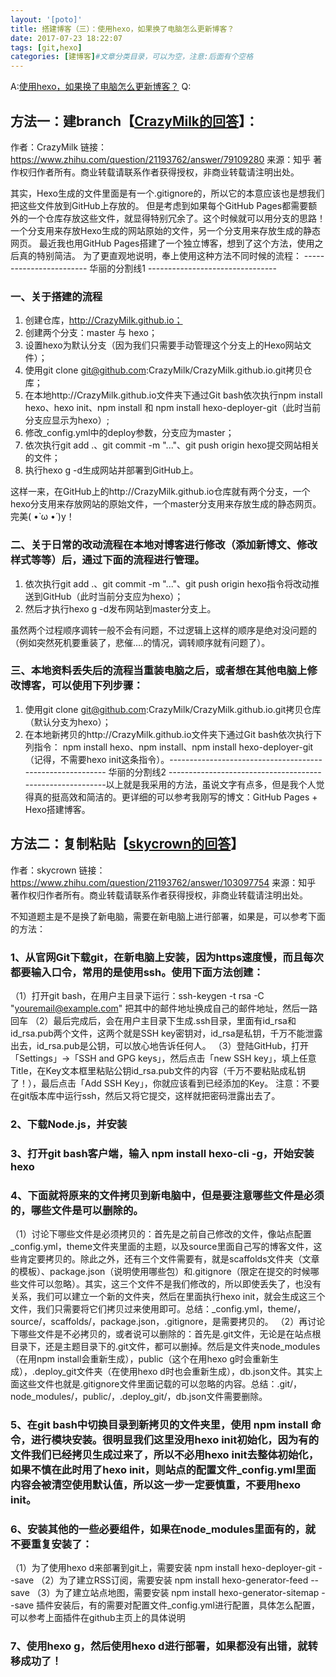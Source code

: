```yaml
---
layout: '[poto]'
title: 搭建博客（三）：使用hexo，如果换了电脑怎么更新博客？
date: 2017-07-23 18:22:07
tags: [git,hexo]
categories: [建博客]#文章分类目录，可以为空，注意:后面有个空格
---
```


A:[使用hexo，如果换了电脑怎么更新博客？][6] 
Q:
## 方法一：建branch【[CrazyMilk的回答][7]】：
作者：CrazyMilk
链接：https://www.zhihu.com/question/21193762/answer/79109280
来源：知乎
著作权归作者所有。商业转载请联系作者获得授权，非商业转载请注明出处。

其实，Hexo生成的文件里面是有一个.gitignore的，所以它的本意应该也是想我们把这些文件放到GitHub上存放的。
但是考虑到如果每个GitHub Pages都需要额外的一个仓库存放这些文件，就显得特别冗余了。这个时候就可以用分支的思路！
一个分支用来存放Hexo生成的网站原始的文件，另一个分支用来存放生成的静态网页。
最近我也用GitHub Pages搭建了一个独立博客，想到了这个方法，使用之后真的特别简洁。
为了更直观地说明，奉上使用这种方法不同时候的流程：
------------------------  华丽的分割线1 --------------------------------
### 一、关于搭建的流程
1. 创建仓库，http://CrazyMilk.github.io；
2. 创建两个分支：master 与 hexo；
3. 设置hexo为默认分支（因为我们只需要手动管理这个分支上的Hexo网站文件）；
4. 使用git clone git@github.com:CrazyMilk/CrazyMilk.github.io.git拷贝仓库；
5. 在本地http://CrazyMilk.github.io文件夹下通过Git bash依次执行npm install hexo、hexo init、npm install 和 npm install hexo-deployer-git（此时当前分支应显示为hexo）;
6. 修改_config.yml中的deploy参数，分支应为master；
7. 依次执行git add .、git commit -m "..."、git push origin hexo提交网站相关的文件；
8. 执行hexo g -d生成网站并部署到GitHub上。

这样一来，在GitHub上的http://CrazyMilk.github.io仓库就有两个分支，一个hexo分支用来存放网站的原始文件，一个master分支用来存放生成的静态网页。完美( •̀ ω •́ )y！

### 二、关于日常的改动流程在本地对博客进行修改（添加新博文、修改样式等等）后，通过下面的流程进行管理。

1. 依次执行git add .、git commit -m "..."、git push origin hexo指令将改动推送到GitHub（此时当前分支应为hexo）；
2. 然后才执行hexo g -d发布网站到master分支上。

虽然两个过程顺序调转一般不会有问题，不过逻辑上这样的顺序是绝对没问题的（例如突然死机要重装了，悲催....的情况，调转顺序就有问题了）。
### 三、本地资料丢失后的流程当重装电脑之后，或者想在其他电脑上修改博客，可以使用下列步骤：
1. 使用git clone git@github.com:CrazyMilk/CrazyMilk.github.io.git拷贝仓库（默认分支为hexo）；
2. 在本地新拷贝的http://CrazyMilk.github.io文件夹下通过Git bash依次执行下列指令：
npm install hexo、npm install、npm install hexo-deployer-git（记得，不需要hexo init这条指令）。----------------------------------------------------------  华丽的分割线2 ----------------------------------------------------------以上就是我采用的方法，虽说文字有点多，但是我个人觉得真的挺高效和简洁的。更详细的可以参考我刚写的博文：GitHub Pages + Hexo搭建博客。

## 方法二：复制粘贴【[skycrown的回答][8]】
作者：skycrown
链接：https://www.zhihu.com/question/21193762/answer/103097754
来源：知乎
著作权归作者所有。商业转载请联系作者获得授权，非商业转载请注明出处。

不知道题主是不是换了新电脑，需要在新电脑上进行部署，如果是，可以参考下面的方法：
### 1、从官网Git下载git，在新电脑上安装，因为https速度慢，而且每次都要输入口令，常用的是使用ssh。使用下面方法创建：
（1）打开git bash，在用户主目录下运行：ssh-keygen -t rsa -C "youremail@example.com" 把其中的邮件地址换成自己的邮件地址，然后一路回车
（2）最后完成后，会在用户主目录下生成.ssh目录，里面有id_rsa和id_rsa.pub两个文件，这两个就是SSH key密钥对，id_rsa是私钥，千万不能泄露出去，id_rsa.pub是公钥，可以放心地告诉任何人。
（3）登陆GitHub，打开「Settings」->「SSH and GPG keys」，然后点击「new SSH key」，填上任意Title，在Key文本框里粘贴公钥id_rsa.pub文件的内容（千万不要粘贴成私钥了！），最后点击「Add SSH Key」，你就应该看到已经添加的Key。
注意：不要在git版本库中运行ssh，然后又将它提交，这样就把密码泄露出去了。
### 2、下载Node.js，并安装
### 3、打开git bash客户端，输入 npm install hexo-cli -g，开始安装hexo
### 4、下面就将原来的文件拷贝到新电脑中，但是要注意哪些文件是必须的，哪些文件是可以删除的。
（1）讨论下哪些文件是必须拷贝的：首先是之前自己修改的文件，像站点配置_config.yml，theme文件夹里面的主题，以及source里面自己写的博客文件，这些肯定要拷贝的。除此之外，还有三个文件需要有，就是scaffolds文件夹（文章的模板）、package.json（说明使用哪些包）和.gitignore（限定在提交的时候哪些文件可以忽略）。其实，这三个文件不是我们修改的，所以即使丢失了，也没有关系，我们可以建立一个新的文件夹，然后在里面执行hexo init，就会生成这三个文件，我们只需要将它们拷贝过来使用即可。总结：_config.yml，theme/，source/，scaffolds/，package.json，.gitignore，是需要拷贝的。
（2）再讨论下哪些文件是不必拷贝的，或者说可以删除的：首先是.git文件，无论是在站点根目录下，还是主题目录下的.git文件，都可以删掉。然后是文件夹node_modules（在用npm install会重新生成），public（这个在用hexo g时会重新生成），.deploy_git文件夹（在使用hexo d时也会重新生成），db.json文件。其实上面这些文件也就是.gitignore文件里面记载的可以忽略的内容。总结：.git/，node_modules/，public/，.deploy_git/，db.json文件需要删除。
### 5、在git bash中切换目录到新拷贝的文件夹里，使用 npm install 命令，进行模块安装。很明显我们这里没用hexo init初始化，因为有的文件我们已经拷贝生成过来了，所以不必用hexo init去整体初始化，如果不慎在此时用了hexo init，则站点的配置文件_config.yml里面内容会被清空使用默认值，所以这一步一定要慎重，不要用hexo init。
### 6、安装其他的一些必要组件，如果在node_modules里面有的，就不要重复安装了：
（1）为了使用hexo d来部署到git上，需要安装
npm install hexo-deployer-git --save
（2）为了建立RSS订阅，需要安装
npm install hexo-generator-feed --save
（3）为了建立站点地图，需要安装
npm install hexo-generator-sitemap --save
插件安装后，有的需要对配置文件_config.yml进行配置，具体怎么配置，可以参考上面插件在github主页上的具体说明
### 7、使用hexo g，然后使用hexo d进行部署，如果都没有出错，就转移成功了！


[6]: https://www.zhihu.com/question/21193762
[7]: https://www.zhihu.com/question/21193762
[8]: https://www.zhihu.com/question/21193762